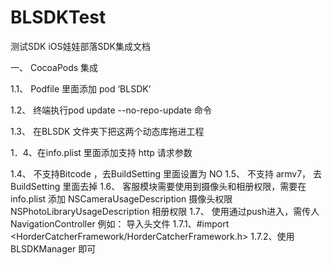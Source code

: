 # BLSDKTest
测试SDK
iOS娃娃部落SDK集成文档

一、	CocoaPods 集成

1.1、	Podfile 里面添加 pod ‘BLSDK’

1.2、	终端执行pod update --no-repo-update 命令

1.3、	在BLSDK 文件夹下把这两个动态库拖进工程

1．4、在info.plist 里面添加支持 http 请求参数

1.4、	不支持Bitcode ，去BuildSetting 里面设置为 NO
1.5、	不支持 armv7， 去BuildSetting 里面去掉
1.6、	客服模块需要使用到摄像头和相册权限，需要在info.plist 添加
NSCameraUsageDescription  摄像头权限
NSPhotoLibraryUsageDescription 相册权限
1.7、	使用通过push进入，需传人 NavigationController
例如：
导入头文件
1.7.1、#import <HorderCatcherFramework/HorderCatcherFramework.h>
1.7.2、使用 BLSDKManager 即可

